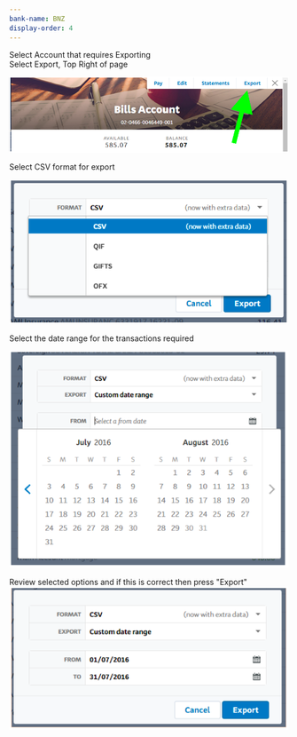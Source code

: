 ```yaml
---
bank-name: BNZ
display-order: 4
---
```

Select Account that requires Exporting   
Select Export, Top Right of page   

![BNZ export select screenshot](/img/csvs/bnz1.png)   

Select CSV format for export   

![BNZ export format select screenshot](/img/csvs/bnz2.png)   

Select the date range for the transactions required   

![BNZ export date range select screenshot](/img/csvs/bnz4.png)   

Review selected options and if this is correct then press "Export"   
![BNZ export confirm screenshot](/img/csvs/bnz5.png)   
